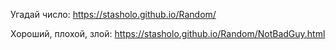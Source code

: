 Угадай число: https://stasholo.github.io/Random/

Хороший, плохой, злой: https://stasholo.github.io/Random/NotBadGuy.html